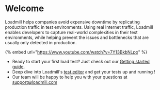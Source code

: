 # Welcome

Loadmill helps companies avoid expensive downtime by replicating production traffic in test environments. Using real Internet traffic, Loadmill enables developers to capture real-world complexities in their test environments, while helping prevent the issues and bottlenecks that are usually only detected in production.

{% embed url="https://www.youtube.com/watch?v=7Y13BkbNLpo" %}

* Ready to start your first load test? Just check out our [Getting started guide](https://docs.loadmill.com/~/edit/drafts/-LRpe0UpNzQUEeLGQ8Ol/getting-started).
* Deep dive into Loadmill's [test editor](https://docs.loadmill.com/working-with-the-test-editor) and get your tests up and running !
* Our team will be happy to help you with your questions at [support@loadmill.com](mailto:support@loadmill.com)   



